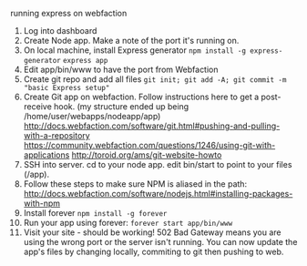 running express on webfaction

1. Log into dashboard
2. Create Node app. Make a note of the port it's running on.
4. On local machine, install Express generator `npm install -g express-generator` `express app`
5. Edit app/bin/www to have the port from Webfaction
6. Create git repo and add all files `git init; git add -A; git commit -m "basic Express setup"`
3. Create Git app on webfaction. Follow instructions here to get a post-receive hook. (my structure ended up being /home/user/webapps/nodeapp/app)
http://docs.webfaction.com/software/git.html#pushing-and-pulling-with-a-repository https://community.webfaction.com/questions/1246/using-git-with-applications http://toroid.org/ams/git-website-howto
7. SSH into server. cd to your node app. edit bin/start to point to your files (/app).
8. Follow these steps to make sure NPM is aliased in the path: http://docs.webfaction.com/software/nodejs.html#installing-packages-with-npm
9. Install forever `npm install -g forever`
10. Run your app using forever: `forever start app/bin/www`
11. Visit your site - should be working! 502 Bad Gateway means you are using the wrong port or the server isn't running. You can now update the app's files by changing locally, commiting to git then pushing to web.